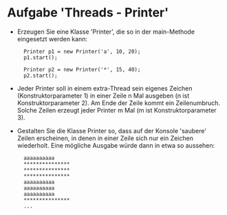 # Aufgabe 'Threads - Printer'

- Erzeugen Sie eine Klasse 'Printer', die so in der main-Methode eingesetzt werden kann:

		Printer p1 = new Printer('a', 10, 20);
		p1.start();
		
		Printer p2 = new Printer('*', 15, 40);
		p2.start();


- Jeder Printer soll in einem extra-Thread sein eigenes Zeichen (Konstruktorparameter 1) in einer Zeile n Mal ausgeben (n ist Konstruktorparameter 2). Am Ende der Zeile kommt ein Zeilenumbruch. Solche Zeilen erzeugt jeder Printer m Mal (m ist Konstruktorparameter 3).


- Gestalten Sie die Klasse Printer so, dass auf der Konsole 'saubere' Zeilen erscheinen, in denen in einer Zeile sich nur ein Zeichen wiederholt. Eine mögliche Ausgabe würde dann in etwa so aussehen:
		
		aaaaaaaaaa
		***************
		***************
		***************
		aaaaaaaaaa
		aaaaaaaaaa
		aaaaaaaaaa
		***************
		...		